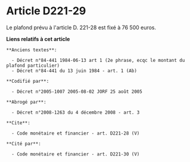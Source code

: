 # Article D221-29

Le plafond prévu à l'article D. 221-28 est fixé à 76 500 euros.

**Liens relatifs à cet article**

	**Anciens textes**:

	  - Décret n°84-441 1984-06-13 art 1 (2e phrase, ecqc le montant du plafond particulier)
	  - Décret n°84-441 du 13 juin 1984 - art. 1 (Ab)

	**Codifié par**:

	  - Décret n°2005-1007 2005-08-02 JORF 25 août 2005

	**Abrogé par**:

	  - Décret n°2008-1263 du 4 décembre 2008 - art. 3

	**Cite**:

	  - Code monétaire et financier - art. D221-28 (V)

	**Cité par**:

	  - Code monétaire et financier - art. D221-30 (V)
